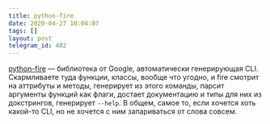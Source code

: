 ```yaml
---
title: python-fire
date: 2020-04-27 10:04:07
tags: []
layout: post
telegram_id: 402
---
```


[python-fire](https://github.com/google/python-fire) — библиотека от Google, автоматически генерирующая CLI. Скармливаете туда функции, классы, вообще что угодно, и fire смотрит на аттрибуты и методы, генерирует из этого команды, парсит аргументы функций как флаги, достает документацию и типы для них из докстрингов, генерирует `--help`. В общем, самое то, если хочется хоть какой-то CLI, но не хочется с ним запариваться от слова совсем.
